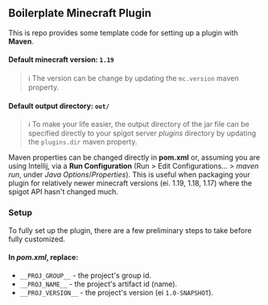 ## Boilerplate Minecraft Plugin

This is repo provides some template code for setting up a plugin with **Maven**.

#### Default minecraft version: `1.19`
> ℹ️ The version can be change by updating the `mc.version` maven property.

#### Default output directory: `out/`
> ℹ️ To make your life easier, the output directory of the jar file can be specified directly to your spigot server *plugins* directory by updating the `plugins.dir` maven property.

Maven properties can be changed directly in **pom.xml** or, assuming you are using Intellij, via a **Run Configuration** (Run > Edit Configurations... > *maven run*, under *Java Options*/*Properties*).
This is useful when packaging your plugin for relatively newer minecraft versions (ei. 1.19, 1.18, 1.17) where the spigot API hasn't changed much.

### Setup

To fully set up the plugin, there are a few preliminary steps to take before fully customized.

#### In *pom.xml*, replace:

* `__PROJ_GROUP__` - the project's group id.
* `__PROJ_NAME__` - the project's artifact id (name).
* `__PROJ_VERSION__` - the project's version (ei `1.0-SNAPSHOT`).
